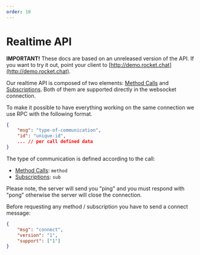 ```yaml
---
order: 10
---
```


# Realtime API

__IMPORTANT!__ These docs are based on an unreleased version of the API. If you want to try it out, point your client to [http://demo.rocket.chat](http://demo.rocket.chat).

Our realtime API is composed of two elements: [Method Calls][1] and [Subscriptions][2]. Both of them are supported directly in the websocket connection.

To make it possible to have everything working on the same connection we use RPC with the following format.

```json
{
    "msg": "type-of-communication",
    "id": "unique-id",
    ... // per call defined data
}
```

The type of communication is defined according to the call:
 - [Method Calls][1]: `method`
 - [Subscriptions][2]: `sub`

 Please note, the server will send you "ping" and you must respond with "pong" otherwise the server will close the connection.

Before requesting any method / subscription you have to send a connect message:
```json
{
	"msg": "connect",
	"version": "1",
	"support": ["1"]
}
```

[1]:1.%20Method%20Calls/
[2]:2.%20Subscriptions/
